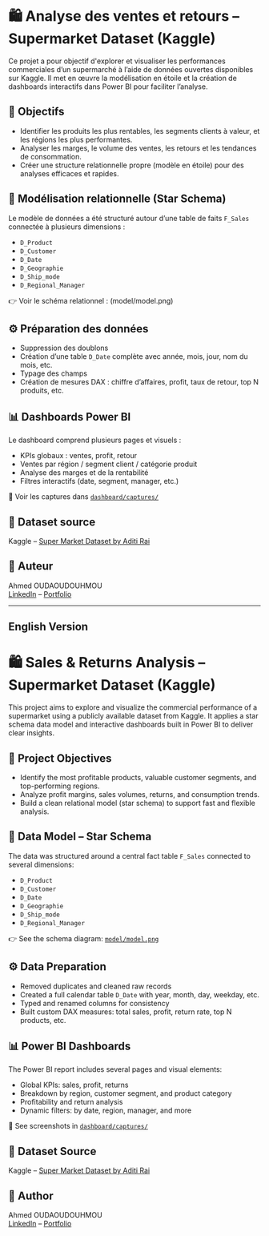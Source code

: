 # 🛍️ Analyse des ventes et retours – Supermarket Dataset (Kaggle)

Ce projet a pour objectif d'explorer et visualiser les performances commerciales d’un supermarché à l’aide de données ouvertes disponibles sur Kaggle. Il met en œuvre la modélisation en étoile et la création de dashboards interactifs dans Power BI pour faciliter l’analyse.

## 🎯 Objectifs

- Identifier les produits les plus rentables, les segments clients à valeur, et les régions les plus performantes.
- Analyser les marges, le volume des ventes, les retours et les tendances de consommation.
- Créer une structure relationnelle propre (modèle en étoile) pour des analyses efficaces et rapides.

## 🧱 Modélisation relationnelle (Star Schema)

Le modèle de données a été structuré autour d’une table de faits `F_Sales` connectée à plusieurs dimensions :

- `D_Product`
- `D_Customer`
- `D_Date`
- `D_Geographie`
- `D_Ship_mode`
- `D_Regional_Manager`

👉 Voir le schéma relationnel : (model/model.png)

## ⚙️ Préparation des données

- Suppression des doublons
- Création d’une table `D_Date` complète avec année, mois, jour, nom du mois, etc.
- Typage des champs
- Création de mesures DAX : chiffre d’affaires, profit, taux de retour, top N produits, etc.

## 📊 Dashboards Power BI

Le dashboard comprend plusieurs pages et visuels :
- KPIs globaux : ventes, profit, retour
- Ventes par région / segment client / catégorie produit
- Analyse des marges et de la rentabilité
- Filtres interactifs (date, segment, manager, etc.)

📸 Voir les captures dans [`dashboard/captures/`](dashboard/captures)




## 📎 Dataset source

Kaggle – [Super Market Dataset by Aditi Rai](https://www.kaggle.com/datasets/aditirai2607/super-market-dataset)

## 👤 Auteur

Ahmed OUDAOUDOUHMOU  
[LinkedIn](https://www.linkedin.com/in/ahmed-oudaoudouhmou) – [Portfolio](https://ahmedoudaoudouhmou.github.io/Portfolio)


---


## English Version

# 🛍️ Sales & Returns Analysis – Supermarket Dataset (Kaggle)

This project aims to explore and visualize the commercial performance of a supermarket using a publicly available dataset from Kaggle. It applies a star schema data model and interactive dashboards built in Power BI to deliver clear insights.

## 🎯 Project Objectives

- Identify the most profitable products, valuable customer segments, and top-performing regions.
- Analyze profit margins, sales volumes, returns, and consumption trends.
- Build a clean relational model (star schema) to support fast and flexible analysis.

## 🧱 Data Model – Star Schema

The data was structured around a central fact table `F_Sales` connected to several dimensions:

- `D_Product`
- `D_Customer`
- `D_Date`
- `D_Geographie`
- `D_Ship_mode`
- `D_Regional_Manager`

👉 See the schema diagram: [`model/model.png`](model/model.png)

## ⚙️ Data Preparation

- Removed duplicates and cleaned raw records
- Created a full calendar table `D_Date` with year, month, day, weekday, etc.
- Typed and renamed columns for consistency
- Built custom DAX measures: total sales, profit, return rate, top N products, etc.

## 📊 Power BI Dashboards

The Power BI report includes several pages and visual elements:
- Global KPIs: sales, profit, returns
- Breakdown by region, customer segment, and product category
- Profitability and return analysis
- Dynamic filters: by date, region, manager, and more

📸 See screenshots in [`dashboard/captures/`](dashboard/captures)


## 📎 Dataset Source

Kaggle – [Super Market Dataset by Aditi Rai](https://www.kaggle.com/datasets/aditirai2607/super-market-dataset)

## 👤 Author

Ahmed OUDAOUDOUHMOU  
[LinkedIn](https://www.linkedin.com/in/ahmed-oudaoudouhmou) – [Portfolio](https://ahmedoudaoudouhmou.github.io/Portfolio)



